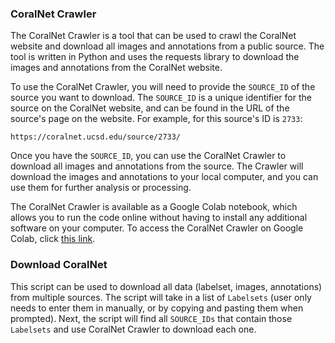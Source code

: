 ### CoralNet Crawler

The CoralNet Crawler is a tool that can be used to crawl the CoralNet website 
and download all images and annotations from a public source. The tool is 
written in Python and uses the requests library to download the images and 
annotations from the CoralNet website.

To use the CoralNet Crawler, you will need to provide the `SOURCE_ID` of the 
source you want to download. The `SOURCE_ID` is a unique identifier for the 
source on the CoralNet website, and can be found in the URL of the source's 
page on the website. For example, for this source's ID is `2733`:
```
https://coralnet.ucsd.edu/source/2733/
```

Once you have the `SOURCE_ID`, you can use the CoralNet Crawler to download all 
images and annotations from the source. The Crawler will download the images 
and annotations to your local computer, and you can use them for further 
analysis or processing.

The CoralNet Crawler is available as a Google Colab notebook, which allows you
to run the code online without having to install any additional software on your 
computer. To access the CoralNet Crawler on Google Colab, 
click [this link](https://colab.research.google.com/drive/1A-KGTOlfG7M4392-suQOiwEYmHsKf8c-?usp=sharing).

### Download CoralNet

This script can be used to download all data (labelset, images, annotations)
from multiple sources. The script will take in a list of `Labelsets` (user 
only needs to enter them in manually, or by copying and pasting them when 
prompted). Next, the script will find all `SOURCE_IDs` that contain those 
`Labelsets` and use CoralNet Crawler to download each one.
